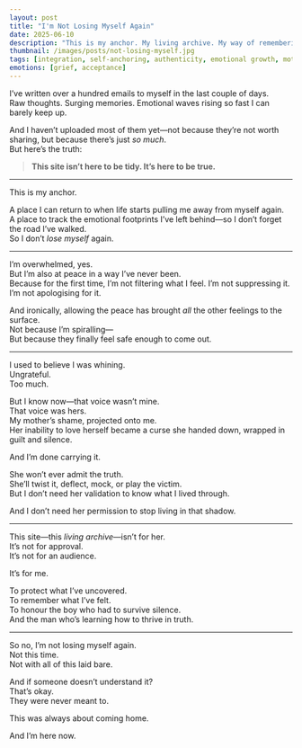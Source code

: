 ```yaml
---
layout: post
title: "I'm Not Losing Myself Again"
date: 2025-06-10
description: "This is my anchor. My living archive. My way of remembering who I really am—so I never have to abandon myself again."
thumbnail: /images/posts/not-losing-myself.jpg
tags: [integration, self-anchoring, authenticity, emotional growth, mother wound, healing, memory]
emotions: [grief, acceptance]
---
```


I’ve written over a hundred emails to myself in the last couple of days.  
Raw thoughts. Surging memories. Emotional waves rising so fast I can barely keep up.  

And I haven’t uploaded most of them yet—not because they’re not worth sharing, but because there’s just *so much*.  
But here’s the truth:

> **This site isn’t here to be tidy. It’s here to be true.**

---

This is my anchor.

A place I can return to when life starts pulling me away from myself again.  
A place to track the emotional footprints I’ve left behind—so I don’t forget the road I’ve walked.  
So I don’t *lose myself* again.

---

I’m overwhelmed, yes.  
But I’m also at peace in a way I’ve never been.  
Because for the first time, I’m not filtering what I feel. I’m not suppressing it. I’m not apologising for it.

And ironically, allowing the peace has brought *all* the other feelings to the surface.  
Not because I’m spiralling—  
But because they finally feel safe enough to come out.

---

I used to believe I was whining.  
Ungrateful.  
Too much.

But I know now—that voice wasn’t mine.  
That voice was hers.  
My mother’s shame, projected onto me.  
Her inability to love herself became a curse she handed down, wrapped in guilt and silence.

And I’m done carrying it.

She won’t ever admit the truth.  
She’ll twist it, deflect, mock, or play the victim.  
But I don’t need her validation to know what I lived through.

And I don’t need her permission to stop living in that shadow.

---

This site—this *living archive*—isn’t for her.  
It’s not for approval.  
It’s not for an audience.

It’s for me.

To protect what I’ve uncovered.  
To remember what I’ve felt.  
To honour the boy who had to survive silence.  
And the man who’s learning how to thrive in truth.

---

So no, I’m not losing myself again.  
Not this time.  
Not with all of this laid bare.

And if someone doesn’t understand it?  
That’s okay.  
They were never meant to.

This was always about coming home.

And I’m here now.
